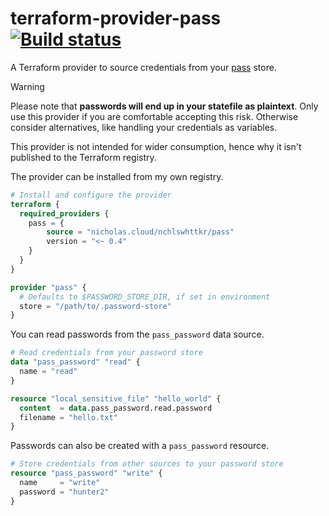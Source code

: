 # terraform-provider-pass [![Build status](https://badge.buildkite.com/4928db4d42a60881751adb4baa3da1c04ec0bc133eeb7b40b0.svg)](https://buildkite.com/nchlswhttkr/terraform-provider-pass)

A Terraform provider to source credentials from your [pass](https://passwordstore.org/) store.

> [!WARNING]
> Please note that **passwords will end up in your statefile as plaintext**. Only use this provider if you are comfortable accepting this risk. Otherwise consider alternatives, like handling your credentials as variables.

This provider is not intended for wider consumption, hence why it isn't published to the Terraform registry.

The provider can be installed from my own registry.

```tf
# Install and configure the provider
terraform {
  required_providers {
    pass = {
        source = "nicholas.cloud/nchlswhttkr/pass"
        version = "<~ 0.4"
    }
  }
}

provider "pass" {
  # Defaults to $PASSWORD_STORE_DIR, if set in environment
  store = "/path/to/.password-store"
}
```

You can read passwords from the `pass_password` data source.

```tf
# Read credentials from your password store
data "pass_password" "read" {
  name = "read"
}

resource "local_sensitive_file" "hello_world" {
  content  = data.pass_password.read.password
  filename = "hello.txt"
}
```

Passwords can also be created with a `pass_password` resource.

```tf
# Store credentials from other sources to your password store
resource "pass_password" "write" {
  name     = "write"
  password = "hunter2"
}
```
